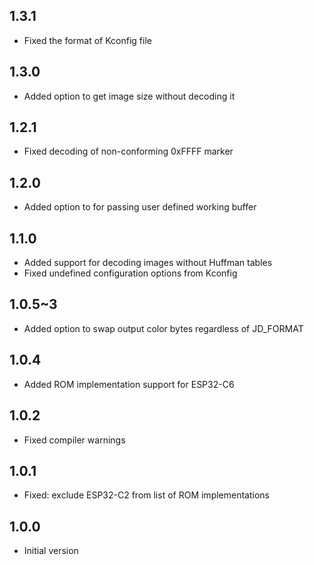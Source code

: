 ## 1.3.1

- Fixed the format of Kconfig file

## 1.3.0

- Added option to get image size without decoding it

## 1.2.1

- Fixed decoding of non-conforming 0xFFFF marker

## 1.2.0

- Added option to for passing user defined working buffer

## 1.1.0

- Added support for decoding images without Huffman tables
- Fixed undefined configuration options from Kconfig

## 1.0.5~3

- Added option to swap output color bytes regardless of JD_FORMAT

## 1.0.4

- Added ROM implementation support for ESP32-C6

## 1.0.2

- Fixed compiler warnings

## 1.0.1

- Fixed: exclude ESP32-C2 from list of ROM implementations

## 1.0.0

- Initial version
